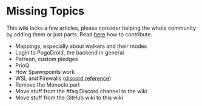 # Missing Topics

This wiki lacks a few articles, please consider helping the whole community by adding them or just parts. Read [here](contributing.rst) how to contribute.

* Mappings, especially about walkers and their modes
* Login to PogoDroid, the backend in general
* Patreon, custom pledges
* PrioQ
* How Spawnpoints work
* WSL and Firewalls ([discord reference](https://discordapp.com/channels/465247740553592832/467318193141317659/613138833508401166))
* Remove the Monocle part
* Move stuff from the #faq Discord channel to the wiki
* Move stuff from the GitHub wiki to this wiki